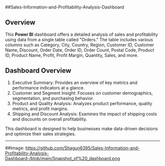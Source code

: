 ##Sales-Information-and-Profitability-Analysis-Dashboard


## Overview
This **Power BI** dashboard offers a detailed analysis of sales and profitability using data from a single table called "Orders." The table includes various columns such as Category, City, Country, Region, Customer ID, Customer Name, Discount, Order Date, Order ID, Order Count, Postal Code, Product ID, Product Name, Profit, Profit Margin, Quantity, Sales, and more.


## Dashboard Overview
1. Executive Summary: Provides an overview of key metrics and performance indicators at a glance.
2. Customer and Segment Insight: Focuses on customer demographics, segmentation, and purchasing behavior.
3. Product and Quality Analysis: Analyzes product performance, quality metrics, and profit margins.
4. Shipping and Discount Analysis: Examines the impact of shipping costs and discounts on overall profitability.



This dashboard is designed to help businesses make data-driven decisions and optimize their sales strategies.


---


##Image:
https://github.com/Shagun6395/Sales-Information-and-Profitability-Analysis-Dashboard-/blob/main/Snapshot_of%20_dashboard.png
